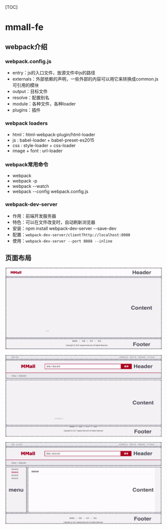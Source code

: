 [TOC]

# mmall-fe

## webpack介绍

### webpack.config.js

- entry：js的入口文件，放源文件中js的路径
- externals：外部依赖的声明，一些外部的内容可以用它来转换成common.js可引用的模块
- output：目标文件
- resolve：配置别名
- module：各种文件，各种loader
- plugins：插件

### webpack loaders

- html：html-webpack-plugin/html-loader
- js : babel-loader + babel-preset-es2015
- css : style-loader + css-loader
- image + font : url-loader

### webpack常用命令

- webpack
- webpack -p
- webpack --watch
- webpack --config webpack.config.js

### webpack-dev-server

- 作用：前端开发服务器
- 特色：可以在文件改变时，自动刷新浏览器
- 安装：npm install webpack-dev-server --save-dev
- 配置：`webpack-dev-server/client?http://localhost:8080`
- 使用：`webpack-dev-server --port 8088 --inline`

## 页面布局

![](.\img\QQ图片20190204192244.png)

![QQ图片20190204192504](.\img\QQ图片20190204192504.png)

![QQ图片20190204193223](.\img\QQ图片20190204193223.png)

